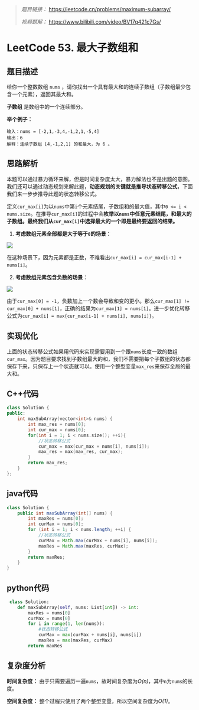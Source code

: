 
> *题目链接：* https://leetcode.cn/problems/maximum-subarray/
>
> *视频题解：* https://www.bilibili.com/video/BV17q421c7Gs/

# LeetCode 53. 最大子数组和

## 题目描述

给你一个整数数组 `nums` ，请你找出一个具有最大和的连续子数组（子数组最少包含一个元素），返回其最大和。

**子数组** 是数组中的一个连续部分。

**举个例子：**

```
输入：nums = [-2,1,-3,4,-1,2,1,-5,4]
输出：6
解释：连续子数组 [4,-1,2,1] 的和最大，为 6 。
```

## 思路解析

本题可以通过暴力循环来解，但是时间复杂度太大，暴力解法也不是出题的意图。我们还可以通过动态规划来解此题，**动态规划的关键就是推导状态转移公式**，下面我们来一步步推导此题的状态转移公式。

定义`cur_max[i]`为以`nums`中第`i`个元素结尾，子数组和的最大值，其中`0 <= i < nums.size`。在推导`cur_max[i]`的过程中会**枚举以`nums`中任意元素结尾，和最大的子数组。最终我们从`cur_max[i]`中选择最大的一个即是最终要返回的结果。**

1. **考虑数组元素全部都是大于等于`0`的场景**：

![](https://gitee.com/ldtech007/picture/raw/master/pic/lc-0053-01.png)

在这种场景下，因为元素都是正数，不难看出`cur_max[i] = cur_max[i-1] + nums[i]`。

2. **考虑数组元素包含负数的场景**：

![](https://gitee.com/ldtech007/picture/raw/master/pic/lc-0053-02.png)

由于`cur_max[0] = -1`，负数加上一个数会导致和变的更小。那么`cur_max[1] != cur_max[0] + nums[1]`，正确的结果为`cur_max[1] = nums[1]`。进一步优化转移公式为`cur_max[i] = max{cur_max[i-1] + nums[i], nums[i]}`。

## 实现优化

上面的状态转移公式如果用代码来实现需要用到一个跟`nums`长度一致的数组`cur_max`。因为题目要求找到子数组最大的和，我们不需要把每个子数组的状态都保存下来，只保存上一个状态就可以。使用一个整型变量`max_res`来保存全局的最大和。

## C++代码

```cpp
class Solution {
public:
    int maxSubArray(vector<int>& nums) {
        int max_res = nums[0];
        int cur_max = nums[0];
        for(int i = 1; i < nums.size(); ++i){
            //状态转移公式
            cur_max = max(cur_max + nums[i], nums[i]);
            max_res = max(max_res, cur_max);
        }
        return max_res;
    }
};
```

## java代码

```java
class Solution {
    public int maxSubArray(int[] nums) {
        int maxRes = nums[0];
        int curMax = nums[0];
        for (int i = 1; i < nums.length; ++i) {
            //状态转移公式
            curMax = Math.max(curMax + nums[i], nums[i]);
            maxRes = Math.max(maxRes, curMax);
        }
        return maxRes;
    }
}
```

## python代码

```python
 class Solution:
    def maxSubArray(self, nums: List[int]) -> int:
        maxRes = nums[0]
        curMax = nums[0]
        for i in range(1, len(nums)):
            #状态转移公式
            curMax = max(curMax + nums[i], nums[i])
            maxRes = max(maxRes, curMax)
        return maxRes
```

## 复杂度分析

**时间复杂度：** 由于只需要遍历一遍`nums`，故时间复杂度为*O(n)*，其中`n`为`nums`的长度。

**空间复杂度：** 整个过程只使用了两个整型变量，所以空间复杂度为*O(1)*。
